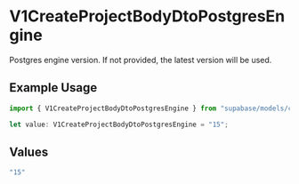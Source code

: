 # V1CreateProjectBodyDtoPostgresEngine

Postgres engine version. If not provided, the latest version will be used.

## Example Usage

```typescript
import { V1CreateProjectBodyDtoPostgresEngine } from "supabase/models/components";

let value: V1CreateProjectBodyDtoPostgresEngine = "15";
```

## Values

```typescript
"15"
```